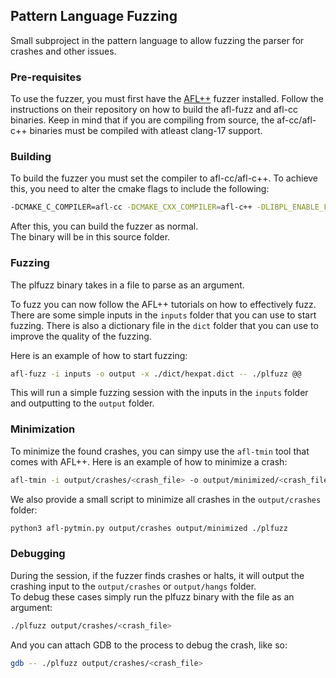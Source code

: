## Pattern Language Fuzzing
Small subproject in the pattern language to allow fuzzing the parser for crashes and other issues.

### Pre-requisites
To use the fuzzer, you must first have the [AFL++](https://github.com/AFLplusplus/AFLplusplus) fuzzer installed.
Follow the instructions on their repository on how to build the afl-fuzz and afl-cc binaries.
Keep in mind that if you are compiling from source, the af-cc/afl-c++ binaries must be compiled with atleast
clang-17 support.

### Building
To build the fuzzer you must set the compiler to afl-cc/afl-c++. To achieve this, you need to alter the cmake flags to 
include the following:
```bash
-DCMAKE_C_COMPILER=afl-cc -DCMAKE_CXX_COMPILER=afl-c++ -DLIBPL_ENABLE_FUZZING=ON
```
After this, you can build the fuzzer as normal.   
The binary will be in this source folder.

### Fuzzing
The plfuzz binary takes in a file to parse as an argument.

To fuzz you can now follow the AFL++ tutorials on how to effectively fuzz.
There are some simple inputs in the `inputs` folder that you can use to start fuzzing.
There is also a dictionary file in the `dict` folder that you can use to improve the quality of the fuzzing.

Here is an example of how to start fuzzing:
```bash
afl-fuzz -i inputs -o output -x ./dict/hexpat.dict -- ./plfuzz @@
```
This will run a simple fuzzing session with the inputs in the `inputs` folder and outputting to the `output` folder.

### Minimization

To minimize the found crashes, you can simpy use the `afl-tmin` tool that comes with AFL++.
Here is an example of how to minimize a crash:
```bash
afl-tmin -i output/crashes/<crash_file> -o output/minimized/<crash_file> -- ./plfuzz @@
```

We also provide a small script to minimize all crashes in the `output/crashes` folder:
```bash
python3 afl-pytmin.py output/crashes output/minimized ./plfuzz
```

### Debugging
During the session, if the fuzzer finds crashes or halts, it will output the crashing input to the
`output/crashes` or `output/hangs` folder.   
To debug these cases simply run the plfuzz binary with the file as an argument:
```bash
./plfuzz output/crashes/<crash_file>
```
And you can attach GDB to the process to debug the crash, like so:
```bash
gdb -- ./plfuzz output/crashes/<crash_file>
```